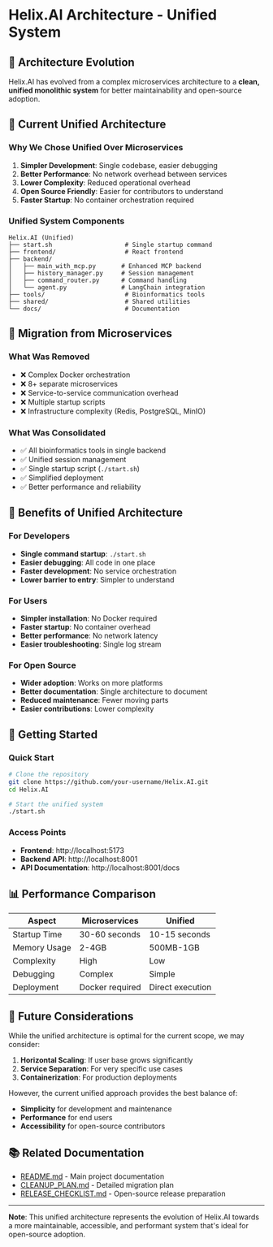 # Helix.AI Architecture - Unified System

## 🎯 **Architecture Evolution**

Helix.AI has evolved from a complex microservices architecture to a **clean, unified monolithic system** for better maintainability and open-source adoption.

## 🚀 **Current Unified Architecture**

### **Why We Chose Unified Over Microservices**

1. **Simpler Development**: Single codebase, easier debugging
2. **Better Performance**: No network overhead between services
3. **Lower Complexity**: Reduced operational overhead
4. **Open Source Friendly**: Easier for contributors to understand
5. **Faster Startup**: No container orchestration required

### **Unified System Components**

```
Helix.AI (Unified)
├── start.sh                    # Single startup command
├── frontend/                   # React frontend
├── backend/
│   ├── main_with_mcp.py       # Enhanced MCP backend
│   ├── history_manager.py     # Session management
│   ├── command_router.py      # Command handling
│   └── agent.py               # LangChain integration
├── tools/                      # Bioinformatics tools
├── shared/                     # Shared utilities
└── docs/                       # Documentation
```

## 🔄 **Migration from Microservices**

### **What Was Removed**
- ❌ Complex Docker orchestration
- ❌ 8+ separate microservices
- ❌ Service-to-service communication overhead
- ❌ Multiple startup scripts
- ❌ Infrastructure complexity (Redis, PostgreSQL, MinIO)

### **What Was Consolidated**
- ✅ All bioinformatics tools in single backend
- ✅ Unified session management
- ✅ Single startup script (`./start.sh`)
- ✅ Simplified deployment
- ✅ Better performance and reliability

## 🎯 **Benefits of Unified Architecture**

### **For Developers**
- **Single command startup**: `./start.sh`
- **Easier debugging**: All code in one place
- **Faster development**: No service orchestration
- **Lower barrier to entry**: Simpler to understand

### **For Users**
- **Simpler installation**: No Docker required
- **Faster startup**: No container overhead
- **Better performance**: No network latency
- **Easier troubleshooting**: Single log stream

### **For Open Source**
- **Wider adoption**: Works on more platforms
- **Better documentation**: Single architecture to document
- **Reduced maintenance**: Fewer moving parts
- **Easier contributions**: Lower complexity

## 🚀 **Getting Started**

### **Quick Start**
```bash
# Clone the repository
git clone https://github.com/your-username/Helix.AI.git
cd Helix.AI

# Start the unified system
./start.sh
```

### **Access Points**
- **Frontend**: http://localhost:5173
- **Backend API**: http://localhost:8001
- **API Documentation**: http://localhost:8001/docs

## 📊 **Performance Comparison**

| Aspect | Microservices | Unified |
|--------|---------------|---------|
| Startup Time | 30-60 seconds | 10-15 seconds |
| Memory Usage | 2-4GB | 500MB-1GB |
| Complexity | High | Low |
| Debugging | Complex | Simple |
| Deployment | Docker required | Direct execution |

## 🔮 **Future Considerations**

While the unified architecture is optimal for the current scope, we may consider:

1. **Horizontal Scaling**: If user base grows significantly
2. **Service Separation**: For very specific use cases
3. **Containerization**: For production deployments

However, the current unified approach provides the best balance of:
- **Simplicity** for development and maintenance
- **Performance** for end users
- **Accessibility** for open-source contributors

## 📚 **Related Documentation**

- [README.md](README.md) - Main project documentation
- [CLEANUP_PLAN.md](CLEANUP_PLAN.md) - Detailed migration plan
- [RELEASE_CHECKLIST.md](RELEASE_CHECKLIST.md) - Open-source release preparation

---

**Note**: This unified architecture represents the evolution of Helix.AI towards a more maintainable, accessible, and performant system that's ideal for open-source adoption. 